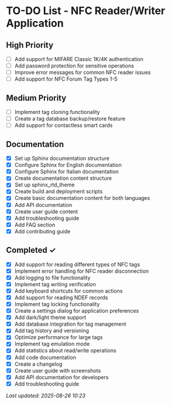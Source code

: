 # TO-DO List - NFC Reader/Writer Application

## High Priority

- [ ] Add support for MIFARE Classic 1K/4K authentication
- [ ] Add password protection for sensitive operations
- [ ] Improve error messages for common NFC reader issues
- [ ] Add support for NFC Forum Tag Types 1-5

## Medium Priority

- [ ] Implement tag cloning functionality
- [ ] Create a tag database backup/restore feature
- [ ] Add support for contactless smart cards

## Documentation

- [x] Set up Sphinx documentation structure
- [x] Configure Sphinx for English documentation
- [x] Configure Sphinx for Italian documentation
- [x] Create documentation content structure
- [x] Set up sphinx_rtd_theme
- [x] Create build and deployment scripts
- [x] Create basic documentation content for both languages
- [x] Add API documentation
- [x] Create user guide content
- [x] Add troubleshooting guide
- [x] Add FAQ section
- [x] Add contributing guide

## Completed ✓

- [x] Add support for reading different types of NFC tags
- [x] Implement error handling for NFC reader disconnection
- [x] Add logging to file functionality
- [x] Implement tag writing verification
- [x] Add keyboard shortcuts for common actions
- [x] Add support for reading NDEF records
- [x] Implement tag locking functionality
- [x] Create a settings dialog for application preferences
- [x] Add dark/light theme support
- [x] Add database integration for tag management
- [x] Add tag history and versioning
- [x] Optimize performance for large tags
- [x] Implement tag emulation mode
- [x] Add statistics about read/write operations
- [x] Add code documentation
- [x] Create a changelog
- [x] Create user guide with screenshots
- [x] Add API documentation for developers
- [x] Add troubleshooting guide

*Last updated: 2025-08-26 10:23*
